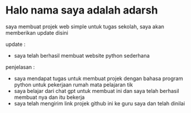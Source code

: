 # Halo nama saya adalah adarsh
saya membuat projek web simple untuk tugas sekolah, saya akan memberikan update disini

update :
- saya telah berhasil membuat website python sederhana
 
penjelasan : 
- saya mendapat tugas untuk membuat projek dengan bahasa program python untuk pekerjaan rumah mata pelajaran tik
- saya belajar dari chat gpt untuk membuat ini dan saya telah berhasil membuat nya dan itu bekerja
- saya telah mengirim link projek github ini ke guru saya dan telah dinilai